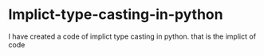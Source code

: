# Implict-type-casting-in-python
I have created a code of implict type casting in python. that is the implict of code 
